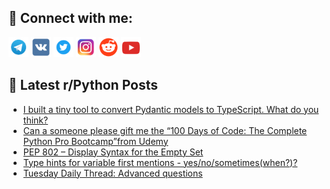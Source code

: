 ## 🔎 Connect with me:
[<img src="https://github.com/bullbesh/bullbesh/blob/main/images/Telegram.png" width="32" height="32" />](https://t.me/bullbesh)
[<img src="https://github.com/bullbesh/bullbesh/blob/main/images/VK.png" width="32" height="32" />](https://vk.com/bullbesh)
[<img src="https://github.com/bullbesh/bullbesh/blob/main/images/Twitter.png" width="32" height="32" />](https://twitter.com/bullbesh1)
[<img src="https://github.com/bullbesh/bullbesh/blob/main/images/Instagram.png" width="32" height="32" />](https://www.instagram.com/bullbesh)
[<img src="https://github.com/bullbesh/bullbesh/blob/main/images/Reddit.png" width="32" height="32" />](https://www.reddit.com/user/bullbesh)
[<img src="https://github.com/bullbesh/bullbesh/blob/main/images/YouTube.png" width="32" height="32" />](https://www.youtube.com/channel/UCtfjRs6uzgq5mfm8S06WTcg)

## 📕 Latest r/Python Posts
<!-- BLOG-POST-LIST:START -->
- [I built a tiny tool to convert Pydantic models to TypeScript. What do you think?](https://www.reddit.com/r/Python/comments/1mo20uc/i_built_a_tiny_tool_to_convert_pydantic_models_to/)
- [Can a someone please gift me the “100 Days of Code: The Complete Python Pro Bootcamp”from Udemy](https://www.reddit.com/r/Python/comments/1mo1qfs/can_a_someone_please_gift_me_the_100_days_of_code/)
- [PEP 802 – Display Syntax for the Empty Set](https://www.reddit.com/r/Python/comments/1mnuan1/pep_802_display_syntax_for_the_empty_set/)
- [Type hints for variable first mentions - yes/no/sometimes&lpar;when?&rpar;?](https://www.reddit.com/r/Python/comments/1mntk24/type_hints_for_variable_first_mentions/)
- [Tuesday Daily Thread: Advanced questions](https://www.reddit.com/r/Python/comments/1mnthov/tuesday_daily_thread_advanced_questions/)
<!-- BLOG-POST-LIST:END -->
